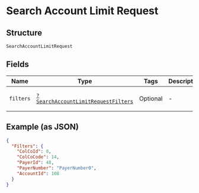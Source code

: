 
# Search Account Limit Request

## Structure

`SearchAccountLimitRequest`

## Fields

| Name | Type | Tags | Description | Getter | Setter |
|  --- | --- | --- | --- | --- | --- |
| `filters` | [`?SearchAccountLimitRequestFilters`](../../doc/models/search-account-limit-request-filters.md) | Optional | - | getFilters(): ?SearchAccountLimitRequestFilters | setFilters(?SearchAccountLimitRequestFilters filters): void |

## Example (as JSON)

```json
{
  "Filters": {
    "ColCoId": 0,
    "ColCoCode": 14,
    "PayerId": 48,
    "PayerNumber": "PayerNumber0",
    "AccountId": 108
  }
}
```

